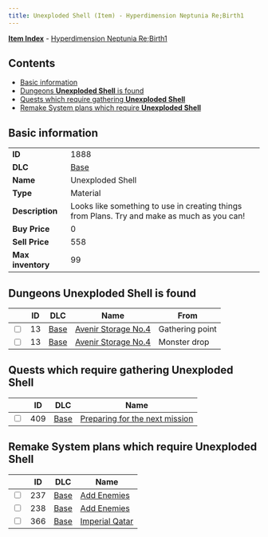 ```yaml
---
title: Unexploded Shell (Item) - Hyperdimension Neptunia Re;Birth1
---
```


[**Item Index**](/neptunia/rb1/item/index.html) - [Hyperdimension Neptunia Re;Birth1](/neptunia/rb1)

## Contents

- [Basic information](#basic-information)
- [Dungeons **Unexploded Shell** is found](#dungeons-unexploded-shell-is-found)
- [Quests which require gathering **Unexploded Shell**](#quests-which-require-gathering-unexploded-shell)
- [Remake System plans which require **Unexploded Shell**](#remake-system-plans-which-require-unexploded-shell)

## Basic information

|   |   |
| -- | -- |
| **ID** | 1888 |
| **DLC** | [Base](/neptunia/rb1/dlc/1-base.html) |
| **Name** | Unexploded Shell |
| **Type** | Material |
| **Description** | Looks like something to use in creating things from Plans. Try and make as much as you can! |
| **Buy Price** | 0 |
| **Sell Price** | 558 |
| **Max inventory** | 99 |


## Dungeons **Unexploded Shell** is found

|    | ID | DLC | Name | From |
| -- | -- | --- | ---- | ---- |
| <input type="checkbox" id="rb1-dungeon-1-13" class="trackbox" /> | 13 | [Base](/neptunia/rb1/dlc/1-base.html) | [Avenir Storage No.4](/neptunia/rb1/dungeon/1-13-avenir-storage-no-4.html) | Gathering point |
| <input type="checkbox" id="rb1-dungeon-1-13" class="trackbox" /> | 13 | [Base](/neptunia/rb1/dlc/1-base.html) | [Avenir Storage No.4](/neptunia/rb1/dungeon/1-13-avenir-storage-no-4.html) | Monster drop |


## Quests which require gathering **Unexploded Shell**

|    | ID | DLC | Name |
| -- | -- | --- | ---- |
| <input type="checkbox" id="rb1-quest-1-409" class="trackbox" /> | 409 | [Base](/neptunia/rb1/dlc/1-base.html) | [Preparing for the next mission](/neptunia/rb1/quest/1-409-preparing-for-the-next-mission.html) |


## Remake System plans which require **Unexploded Shell**

|    | ID | DLC | Name |
| -- | -- | --- | ---- |
| <input type="checkbox" id="rb1-quest-1-237" class="trackbox" /> | 237 | [Base](/neptunia/rb1/dlc/1-base.html) | [Add Enemies](/neptunia/rb1/quest/1-237-add-enemies.html) |
| <input type="checkbox" id="rb1-quest-1-238" class="trackbox" /> | 238 | [Base](/neptunia/rb1/dlc/1-base.html) | [Add Enemies](/neptunia/rb1/quest/1-238-add-enemies.html) |
| <input type="checkbox" id="rb1-quest-1-366" class="trackbox" /> | 366 | [Base](/neptunia/rb1/dlc/1-base.html) | [Imperial Qatar](/neptunia/rb1/quest/1-366-imperial-qatar.html) |
